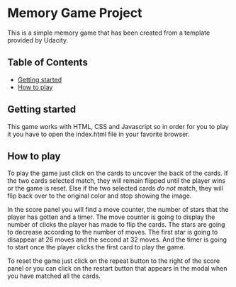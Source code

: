# Memory Game Project

This is a simple memory game that has been created from a template provided by Udacity.

## Table of Contents

* [Getting started](##gettingstarted)
* [How to play](##howtoplay)

## Getting started

This game works with HTML, CSS and Javascript so in order for you to play it you have to open the index.html file in your favorite browser.

## How to play

To play the game just click on the cards to uncover the back of the cards. If the two cards selected match, they will remain flipped until the player wins or the game is reset. Else if the two selected cards _do not_ match, they will flip back over to the original color and stop showing the image.

In the score panel you will find a move counter, the number of stars that the player has gotten and a timer. The move counter is going to display the number of clicks the player has made to flip the cards. The stars are going to decrease according to the number of moves. The first star is going to disappear at 26 moves and the second at 32 moves. And the timer is going to start once the player clicks the first card to play the game.

To reset the game just click on the repeat button to the right of the score panel or you can click on the restart button that appears in the modal when you have matched all the cards.